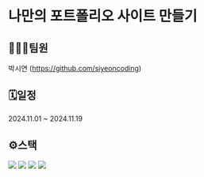 # 나만의 포트폴리오 사이트 만들기

## 🧑‍🤝‍🧑팀원
박시연 (https://github.com/siyeoncoding)
<br>

## 🗓️일정
2024.11.01 ~ 2024.11.19
<br>

## ⚙스택
<img src="https://img.shields.io/badge/intellij%20idea-%23000000.svg?&style=for-the-badge&logo=intellij%20idea&logoColor=white" />
<img src="https://img.shields.io/badge/react-%2361DAFB.svg?&style=for-the-badge&logo=react&logoColor=black" />
<img src="https://img.shields.io/badge/javascript-%23F7DF1E.svg?&style=for-the-badge&logo=javascript&logoColor=black" />
<img src="https://img.shields.io/badge/css3-%231572B6.svg?&style=for-the-badge&logo=css3&logoColor=white" />
<br>


